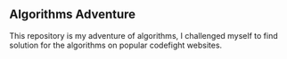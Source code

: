 ## Algorithms Adventure

This repository is my adventure of algorithms, I challenged myself to find
solution for the algorithms on popular codefight websites.
